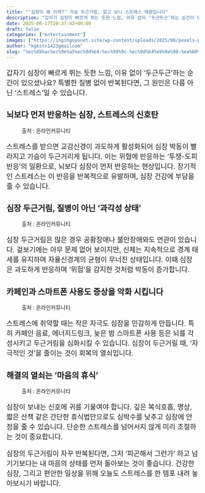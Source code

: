 ```yaml
---
title: "‘심장이 왜 이래?’ 가슴 두근거림, 알고 보니 스트레스 때문입니다"
description: "갑자기 심장이 빠르게 뛰는 듯한 느낌, 이유 없이 ‘두근두근’하는 순간이 있으셨나요? 특별한 질병 없이 반복된다면, 그 원인은 다름 아닌 ‘스트레스’일 수 있습니다."
date: 2025-06-17T20:37:42+09:00
draft: false
categories: ["entertainment"]
images: ["https://ingihgoyonet.site/wp-content/uploads/2025/06/pexels-pedro-figueras-202443-626165-1024x683.jpg", "https://ingihgoyonet.site/wp-content/uploads/2025/06/pexels-karolina-grabowska-4386467-683x1024.jpg", "https://ingihgoyonet.site/wp-content/uploads/2025/06/pexels-stasknop-2916450-1024x683.jpg", "https://ingihgoyonet.site/wp-content/uploads/2025/06/pexels-oluremi-adebayo-1507823-2908175-1024x557.jpg"]
author: "kgkstn1423gmailcom"
slug: "%ec%8b%ac%ec%9e%a5%ec%9d%b4-%ec%99%9c-%ec%9d%b4%eb%9e%98-%ea%b0%80%ec%8a%b4-%eb%91%90%ea%b7%bc%ea%b1%b0%eb%a6%bc-%ec%95%8c%ea%b3%a0-%eb%b3%b4%eb%8b%88-%ec%8a%a4%ed%8a%b8%eb%a0%88"
---
```


<p style="font-size:18px">갑자기 심장이 빠르게 뛰는 듯한 느낌, 이유 없이 ‘두근두근’하는 순간이 있으셨나요? 특별한 질병 없이 반복된다면, 그 원인은 다름 아닌 ‘스트레스’일 수 있습니다.</p> <h2 >뇌보다 먼저 반응하는 심장, 스트레스의 신호탄</h2> <figure ><img src="https://ingihgoyonet.site/wp-content/uploads/2025/06/pexels-pedro-figueras-202443-626165-1024x683.jpg" alt="" style="aspect-ratio:16/9;object-fit:cover"/><figcaption >출처 : 온라인커뮤니티</figcaption></figure> <p style="font-size:18px">스트레스를 받으면 교감신경이 과도하게 활성화되어 심장 박동이 빨라지고 가슴이 두근거리게 됩니다. 이는 위협에 반응하는 ‘투쟁-도피 반응’의 일환으로, 뇌보다 심장이 먼저 반응하는 현상입니다. 장기적인 스트레스는 이 반응을 반복적으로 유발하며, 심장 건강에 부담을 줄 수 있습니다.</p> <h2 >심장 두근거림, 질병이 아닌 ‘과각성 상태’</h2> <figure ><img src="https://ingihgoyonet.site/wp-content/uploads/2025/06/pexels-karolina-grabowska-4386467-683x1024.jpg" alt="" style="aspect-ratio:16/9;object-fit:cover"/><figcaption >출처 : 온라인커뮤니티</figcaption></figure> <p style="font-size:18px">심장 두근거림은 많은 경우 공황장애나 불안장애와도 연관이 있습니다. 겉보기에는 아무 문제 없어 보이지만, 신체는 지속적으로 경계 태세를 유지하며 자율신경계의 균형이 무너진 상태입니다. 이때 심장은 과도하게 반응하며 ‘위험’을 감지한 것처럼 박동이 증가합니다.</p> <h2 >카페인과 스마트폰 사용도 증상을 악화 시킵니다</h2> <figure ><img src="https://ingihgoyonet.site/wp-content/uploads/2025/06/pexels-stasknop-2916450-1024x683.jpg" alt="" style="aspect-ratio:16/9;object-fit:cover"/><figcaption >출처 : 온라인커뮤니티</figcaption></figure> <p style="font-size:18px">스트레스에 취약할 때는 작은 자극도 심장을 민감하게 만듭니다. 특히 카페인 음료, 에너지드링크, 늦은 밤 스마트폰 사용 등은 뇌를 각성시키고 두근거림을 심화시킬 수 있습니다. 심장이 두근거릴 때, ‘자극적인 것’을 줄이는 것이 회복의 열쇠입니다.</p> <h2 >해결의 열쇠는 ‘마음의 휴식’</h2> <figure ><img src="https://ingihgoyonet.site/wp-content/uploads/2025/06/pexels-oluremi-adebayo-1507823-2908175-1024x557.jpg" alt="" style="aspect-ratio:16/9;object-fit:cover"/><figcaption >출처 : 온라인커뮤니티</figcaption></figure> <p style="font-size:18px">심장이 보내는 신호에 귀를 기울여야 합니다. 깊은 복식호흡, 명상, 짧은 산책 같은 간단한 휴식법만으로도 심박수를 낮추고 심장에 안정을 줄 수 있습니다. 단순한 스트레스를 넘어서지 않게 미리 조절하는 것이 중요합니다.</p> <p style="font-size:18px">심장의 두근거림이 자꾸 반복된다면, 그저 ‘피곤해서 그런가’ 하고 넘기기보다는 내 마음의 상태를 먼저 돌아보는 것이 좋습니다. 건강한 심장, 그리고 편안한 일상을 위해 오늘도 스트레스를 한 템포 내려 놓아보시기 바랍니다.</p>